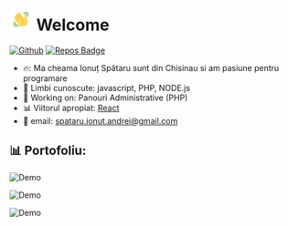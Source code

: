 
# <img src="https://raw.githubusercontent.com/jefestef/jefestef/master/wave.gif" width="40px"> Welcome
[![Github](https://img.shields.io/github/followers/m4agnum?label=Followers&logo=Github)](https://github.com/m4agnum)
[![Repos Badge](https://badges.pufler.dev/repos/m4agnum?color=blue&logo=GitBook)](https://github.com/m4agnum)
- 🔥: Ma cheama Ionuț Spătaru sunt din Chisinau si am pasiune pentru programare 
- :scroll: Limbi cunoscute: javascript, PHP, NODE.js
- :telescope: Working on: Panouri Administrative (PHP)
- :bar_chart: Viitorul apropiat: [React](https://reactjs.org/)
- 📱 email: spataru.ionut.andrei@gmail.com

## :bar_chart:  Portofoliu:

![Demo](../main/panel_light.png?raw=true)

![Demo](../main/image.png?raw=true)

![Demo](../main/image2.png?raw=true)
 
